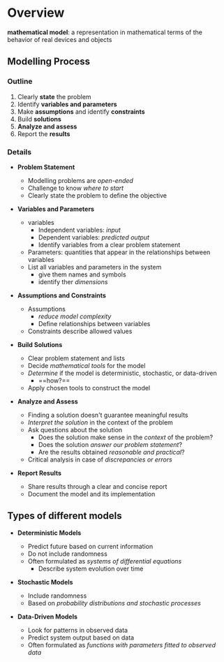 # Overview
**mathematical model**: a representation in mathematical terms of the behavior of real devices and objects

## Modelling Process

### Outline
1. Clearly **state** the problem
2. Identify **variables and parameters**
3. Make **assumptions** and identify **constraints**
4. Build **solutions**
5. **Analyze and assess**
6. Report the **results**

### Details
- **Problem Statement**
  - Modelling problems are *open-ended*
  - Challenge to know *where to start*
  - Clearly state the problem to define the objective

- **Variables and Parameters**
  - variables
    - Independent variables: *input*
    - Dependent variables: *predicted output*
    - Identify variables from a clear problem statement
  - Parameters: quantities that appear in the relationships between variables
  - List all variables and parameters in the system
    - give them names and symbols
    - identify ther *dimensions*

- **Assumptions and Constraints**
  - Assumptions
    - *reduce model complexity*
    - Define relationships between variables
  - Constraints describe allowed values

- **Build Solutions**
  - Clear problem statement and lists
  - Decide *mathematical tools* for the model
  - *Determine* if the model is deterministic, stochastic, or data-driven
    - ==how?==
  - Apply chosen tools to construct the model

- **Analyze and Assess**
  - Finding a solution doesn't guarantee meaningful results
  - *Interpret the solution* in the context of the problem
  - Ask questions about the solution
    - Does the solution make sense in the *context* of the problem?
    - Does the solution *answer our problem statement*?
    - Are the results obtained *reasonable and practical*?
  - Critical analysis in case of *discrepancies or errors*

- **Report Results**
  - Share results through a clear and concise report
  - Document the model and its implementation


## Types of different models

- **Deterministic Models**
  - Predict future based on current information
  - Do not include randomness
  - Often formulated as *systems of differential equations*
    - Describe system evolution over time

- **Stochastic Models**
  - Include randomness
  - Based on *probability distributions and stochastic processes*

- **Data-Driven Models**
  - Look for patterns in observed data
  - Predict system output based on data
  - Often formulated as *functions with parameters fitted to observed data*

